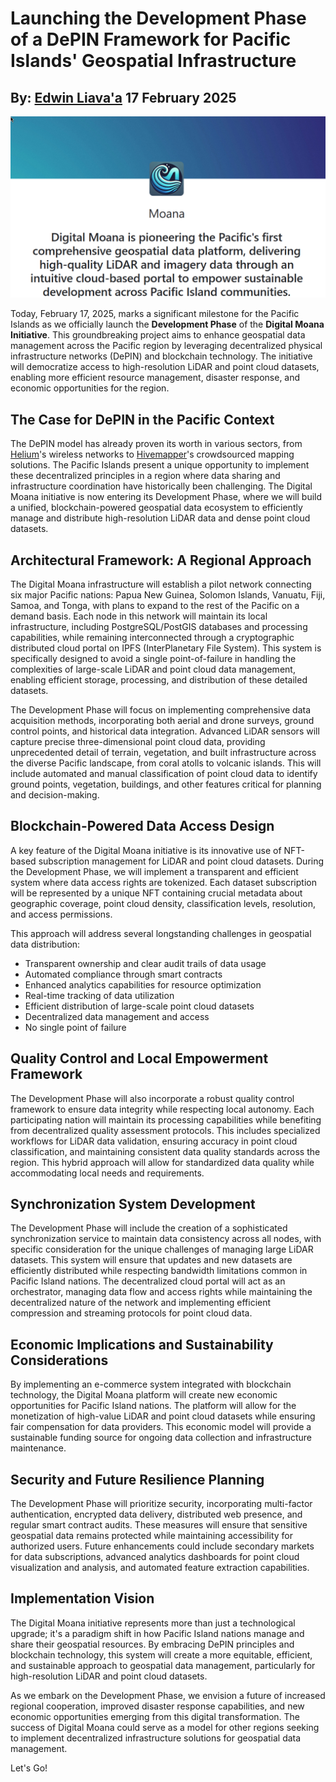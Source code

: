 # Launching the Development Phase of a DePIN Framework for Pacific Islands' Geospatial Infrastructure
## By: [Edwin Liava'a](https://github.com/EdwinLiavaa) 17 February 2025

<p align="center">
 <img width="1000" src="https://github.com/EdwinLiavaa/liavaa.space/blob/main/blog/20250217/pic.png">
</p>

Today, February 17, 2025, marks a significant milestone for the Pacific Islands as we officially launch the **Development Phase** of the **Digital Moana Initiative**. This groundbreaking project aims to enhance geospatial data management across the Pacific region by leveraging decentralized physical infrastructure networks (DePIN) and blockchain technology. The initiative will democratize access to high-resolution LiDAR and point cloud datasets, enabling more efficient resource management, disaster response, and economic opportunities for the region.

## The Case for DePIN in the Pacific Context

The DePIN model has already proven its worth in various sectors, from [Helium](https://www.helium.com/)'s wireless networks to [Hivemapper](https://docs.hivemapper.com/)'s crowdsourced mapping solutions. The Pacific Islands present a unique opportunity to implement these decentralized principles in a region where data sharing and infrastructure coordination have historically been challenging. The Digital Moana initiative is now entering its Development Phase, where we will build a unified, blockchain-powered geospatial data ecosystem to efficiently manage and distribute high-resolution LiDAR data and dense point cloud datasets.

## Architectural Framework: A Regional Approach

The Digital Moana infrastructure will establish a pilot network connecting six major Pacific nations: Papua New Guinea, Solomon Islands, Vanuatu, Fiji, Samoa, and Tonga, with plans to expand to the rest of the Pacific on a demand basis. Each node in this network will maintain its local infrastructure, including PostgreSQL/PostGIS databases and processing capabilities, while remaining interconnected through a cryptographic distributed cloud portal on IPFS (InterPlanetary File System). This system is specifically designed to avoid a single point-of-failure in handling the complexities of large-scale LiDAR and point cloud data management, enabling efficient storage, processing, and distribution of these detailed datasets.

The Development Phase will focus on implementing comprehensive data acquisition methods, incorporating both aerial and drone surveys, ground control points, and historical data integration. Advanced LiDAR sensors will capture precise three-dimensional point cloud data, providing unprecedented detail of terrain, vegetation, and built infrastructure across the diverse Pacific landscape, from coral atolls to volcanic islands. This will include automated and manual classification of point cloud data to identify ground points, vegetation, buildings, and other features critical for planning and decision-making.

## Blockchain-Powered Data Access Design

A key feature of the Digital Moana initiative is its innovative use of NFT-based subscription management for LiDAR and point cloud datasets. During the Development Phase, we will implement a transparent and efficient system where data access rights are tokenized. Each dataset subscription will be represented by a unique NFT containing crucial metadata about geographic coverage, point cloud density, classification levels, resolution, and access permissions.

This approach will address several longstanding challenges in geospatial data distribution:
* Transparent ownership and clear audit trails of data usage
* Automated compliance through smart contracts
* Enhanced analytics capabilities for resource optimization
* Real-time tracking of data utilization
* Efficient distribution of large-scale point cloud datasets
* Decentralized data management and access
* No single point of failure

## Quality Control and Local Empowerment Framework

The Development Phase will also incorporate a robust quality control framework to ensure data integrity while respecting local autonomy. Each participating nation will maintain its processing capabilities while benefiting from decentralized quality assessment protocols. This includes specialized workflows for LiDAR data validation, ensuring accuracy in point cloud classification, and maintaining consistent data quality standards across the region. This hybrid approach will allow for standardized data quality while accommodating local needs and requirements.

## Synchronization System Development

The Development Phase will include the creation of a sophisticated synchronization service to maintain data consistency across all nodes, with specific consideration for the unique challenges of managing large LiDAR datasets. This system will ensure that updates and new datasets are efficiently distributed while respecting bandwidth limitations common in Pacific Island nations. The decentralized cloud portal will act as an orchestrator, managing data flow and access rights while maintaining the decentralized nature of the network and implementing efficient compression and streaming protocols for point cloud data.

## Economic Implications and Sustainability Considerations

By implementing an e-commerce system integrated with blockchain technology, the Digital Moana platform will create new economic opportunities for Pacific Island nations. The platform will allow for the monetization of high-value LiDAR and point cloud datasets while ensuring fair compensation for data providers. This economic model will provide a sustainable funding source for ongoing data collection and infrastructure maintenance.

## Security and Future Resilience Planning

The Development Phase will prioritize security, incorporating multi-factor authentication, encrypted data delivery, distributed web presence, and regular smart contract audits. These measures will ensure that sensitive geospatial data remains protected while maintaining accessibility for authorized users. Future enhancements could include secondary markets for data subscriptions, advanced analytics dashboards for point cloud visualization and analysis, and automated feature extraction capabilities.

## Implementation Vision

The Digital Moana initiative represents more than just a technological upgrade; it's a paradigm shift in how Pacific Island nations manage and share their geospatial resources. By embracing DePIN principles and blockchain technology, this system will create a more equitable, efficient, and sustainable approach to geospatial data management, particularly for high-resolution LiDAR and point cloud datasets.

As we embark on the Development Phase, we envision a future of increased regional cooperation, improved disaster response capabilities, and new economic opportunities emerging from this digital transformation. The success of Digital Moana could serve as a model for other regions seeking to implement decentralized infrastructure solutions for geospatial data management.

Let's Go!
